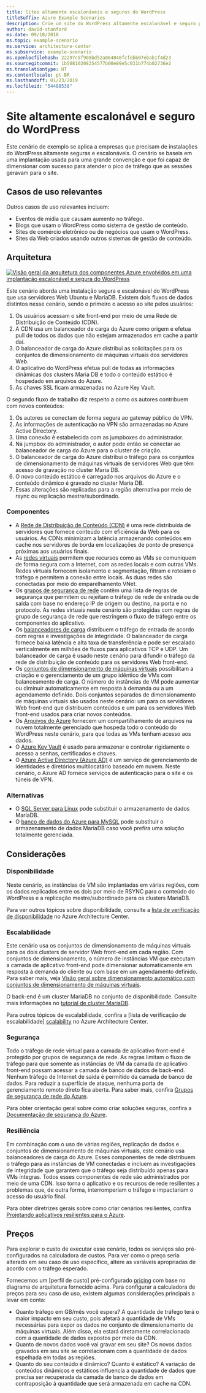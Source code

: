 ```yaml
---
title: Sites altamente escalonáveis e seguros do WordPress
titleSuffix: Azure Example Scenarios
description: Crie um site do WordPress altamente escalonável e seguro para eventos de mídia.
author: david-stanford
ms.date: 09/18/2018
ms.topic: example-scenario
ms.service: architecture-center
ms.subservice: example-scenario
ms.openlocfilehash: 22297c5f908bd52a064048fcfebb07ebab1f4d23
ms.sourcegitcommit: 1b50810208354577b00e89e5c031b774b02736e2
ms.translationtype: HT
ms.contentlocale: pt-BR
ms.lasthandoff: 01/23/2019
ms.locfileid: "54488538"
---
```

# <a name="highly-scalable-and-secure-wordpress-website"></a>Site altamente escalonável e seguro do WordPress

Este cenário de exemplo se aplica a empresas que precisam de instalações do WordPress altamente seguras e escalonáveis. O cenário se baseia em uma implantação usada para uma grande convenção e que foi capaz de dimensionar com sucesso para atender o pico de tráfego que as sessões geravam para o site.

## <a name="relevant-use-cases"></a>Casos de uso relevantes

Outros casos de uso relevantes incluem:

- Eventos de mídia que causam aumento no tráfego.
- Blogs que usam o WordPress como sistema de gestão de conteúdo.
- Sites de comércio eletrônico ou de negócios que usam o WordPress.
- Sites da Web criados usando outros sistemas de gestão de conteúdo.

## <a name="architecture"></a>Arquitetura

[![Visão geral da arquitetura dos componentes Azure envolvidos em uma implantação escalonável e segura do WordPress](media/secure-scalable-wordpress.png)](media/secure-scalable-wordpress.png#lightbox)

Este cenário aborda uma instalação segura e escalonável do WordPress que usa servidores Web Ubuntu e MariaDB. Existem dois fluxos de dados distintos nesse cenário, sendo o primeiro o acesso ao site pelos usuários:

1. Os usuários acessam o site front-end por meio de uma Rede de Distribuição de Conteúdo (CDN).
2. A CDN usa um balanceador de carga do Azure como origem e efetua pull de todos os dados que não estejam armazenados em cache a partir daí.
3. O balanceador de carga do Azure distribui as solicitações para os conjuntos de dimensionamento de máquinas virtuais dos servidores Web.
4. O aplicativo do WordPress efetua pull de todas as informações dinâmicas dos clusters Maria DB e todo o conteúdo estático é hospedado em arquivos do Azure.
5. As chaves SSL ficam armazenadas no Azure Key Vault.

O segundo fluxo de trabalho diz respeito a como os autores contribuem com novos conteúdos:

1. Os autores se conectam de forma segura ao gateway público de VPN.
2. As informações de autenticação na VPN são armazenadas no Azure Active Directory.
3. Uma conexão é estabelecida com as jumpboxes do administrador.
4. Na jumpbox do administrador, o autor pode então se conectar ao balanceador de carga do Azure para o cluster de criação.
5. O balanceador de carga do Azure distribui o tráfego para os conjuntos de dimensionamento de máquinas virtuais de servidores Web que têm acesso de gravação no cluster Maria DB.
6. O novo conteúdo estático é carregado nos arquivos do Azure e o conteúdo dinâmico é gravado no cluster Maria DB.
7. Essas alterações são replicadas para a região alternativa por meio de rsync ou replicação mestre/subordinado.

### <a name="components"></a>Componentes

- A [Rede de Distribuição de Conteúdo (CDN)](/azure/cdn/cdn-overview) é uma rede distribuída de servidores que fornece conteúdo com eficiência da Web para os usuários. As CDNs minimizam a latência armazenando conteúdos em cache nos servidores de borda em localizações de ponto de presença próximas aos usuários finais.
- As [redes virtuais](/azure/virtual-network/virtual-networks-overview) permitem que recursos como as VMs se comuniquem de forma segura com a Internet, com as redes locais e com outras VMs. Redes virtuais fornecem isolamento e segmentação, filtram e roteiam o tráfego e permitem a conexão entre locais. As duas redes são conectadas por meio do emparelhamento VNet.
- Os [grupos de segurança de rede](/azure/virtual-network/security-overview) contêm uma lista de regras de segurança que permitem ou rejeitam o tráfego de rede de entrada ou de saída com base no endereço IP de origem ou destino, na porta e no protocolo. As redes virtuais neste cenário são protegidas com regras de grupo de segurança de rede que restringem o fluxo de tráfego entre os componentes do aplicativo.
- Os [balanceadores de carga](/azure/load-balancer/load-balancer-overview) distribuem o tráfego de entrada de acordo com regras e investigações de integridade. O balanceador de carga fornece baixa latência e alta taxa de transferência e pode ser escalado verticalmente em milhões de fluxos para aplicativos TCP e UDP. Um balanceador de carga é usado neste cenário para difundir o tráfego da rede de distribuição de conteúdo para os servidores Web front-end.
- Os [conjuntos de dimensionamento de máquinas virtuais][docs-vmss] possibilitam a criação e o gerenciamento de um grupo idêntico de VMs com balanceamento de carga. O número de instâncias de VM pode aumentar ou diminuir automaticamente em resposta à demanda ou a um agendamento definido. Dois conjuntos separados de dimensionamento de máquinas virtuais são usados neste cenário: um para os servidores Web front-end que distribuem conteúdos e um para os servidores Web front-end usados para criar novos conteúdos.
- Os [Arquivos do Azure](/azure/storage/files/storage-files-introduction) fornecem um compartilhamento de arquivos na nuvem totalmente gerenciado que hospeda todo o conteúdo do WordPress neste cenário, para que todas as VMs tenham acesso aos dados.
- O [Azure Key Vault](/azure/key-vault/key-vault-overview) é usado para armazenar e controlar rigidamente o acesso a senhas, certificados e chaves.
- O [Azure Active Directory (Azure AD)](/azure/active-directory/fundamentals/active-directory-whatis) é um serviço de gerenciamento de identidades e diretórios multilocatário baseado em nuvem. Neste cenário, o Azure AD fornece serviços de autenticação para o site e os túneis de VPN.

### <a name="alternatives"></a>Alternativas

- O [SQL Server para Linux](/azure/virtual-machines/linux/sql/sql-server-linux-virtual-machines-overview) pode substituir o armazenamento de dados MariaDB.
- O [banco de dados do Azure para MySQL](/azure/mysql/overview) pode substituir o armazenamento de dados MariaDB caso você prefira uma solução totalmente gerenciada.

## <a name="considerations"></a>Considerações

### <a name="availability"></a>Disponibilidade

Neste cenário, as instâncias de VM são implantadas em várias regiões, com os dados replicados entre os dois por meio de RSYNC para o conteúdo do WordPress e a replicação mestre/subordinado para os clusters MariaDB.

Para ver outros tópicos sobre disponibilidade, consulte a [lista de verificação de disponibilidade][availability] no Azure Architecture Center.

### <a name="scalability"></a>Escalabilidade

Este cenário usa os conjuntos de dimensionamento de máquinas virtuais para os dois clusters de servidor Web front-end em cada região. Com conjuntos de dimensionamento, o número de instâncias VM que executam a camada de aplicativo front-end pode dimensionar automaticamente em resposta à demanda do cliente ou com base em um agendamento definido. Para saber mais, veja [Visão geral sobre dimensionamento automático com conjuntos de dimensionamento de máquinas virtuais][docs-vmss-autoscale].

O back-end é um cluster MariaDB no conjunto de disponibilidade. Consulte mais informações no [tutorial de cluster MariaDB][mariadb-tutorial].

Para outros tópicos de escalabilidade, confira a [lista de verificação de escalabilidade] [ scalability] no Azure Architecture Center.

### <a name="security"></a>Segurança

Todo o tráfego de rede virtual para a camada de aplicativo front-end é protegido por grupos de segurança de rede. As regras limitam o fluxo de tráfego para que somente as instâncias de VM da camada de aplicativo front-end possam acessar a camada de banco de dados de back-end. Nenhum tráfego de Internet de saída é permitido da camada de banco de dados. Para reduzir a superfície de ataque, nenhuma porta de gerenciamento remoto direto fica aberta. Para saber mais, confira [Grupos de segurança de rede do Azure][docs-nsg].

Para obter orientação geral sobre como criar soluções seguras, confira a [Documentação de segurança do Azure][security].

### <a name="resiliency"></a>Resiliência

Em combinação com o uso de várias regiões, replicação de dados e conjuntos de dimensionamento de máquinas virtuais, este cenário usa balanceadores de carga do Azure. Esses componentes de rede distribuem o tráfego para as instâncias de VM conectadas e incluem as investigações de integridade que garantem que o tráfego seja distribuído apenas para VMs íntegras. Todos esses componentes de rede são administrados por meio de uma CDN. Isso torna o aplicativo e os recursos de rede resilientes a problemas que, de outra forma, interromperiam o tráfego e impactariam o acesso do usuário final.

Para obter diretrizes gerais sobre como criar cenários resilientes, confira [Projetando aplicativos resilientes para o Azure][resiliency].

## <a name="pricing"></a>Preços

Para explorar o custo de executar esse cenário, todos os serviços são pré-configurados na calculadora de custos. Para ver como o preço seria alterado em seu caso de uso específico, altere as variáveis apropriadas de acordo com o tráfego esperado.

Fornecemos um [perfil de custo] pré-configurado [pricing] com base no diagrama de arquitetura fornecido acima. Para configurar a calculadora de preços para seu caso de uso, existem algumas considerações principais a levar em conta:

- Quanto tráfego em GB/mês você espera? A quantidade de tráfego terá o maior impacto em seu custo, pois afetará a quantidade de VMs necessárias para expor os dados no conjunto de dimensionamento de máquinas virtuais. Além disso, ela estará diretamente correlacionada com a quantidade de dados expostos por meio da CDN.
- Quanto de novos dados você vai gravar em seu site? Os novos dados gravados em seu site se correlacionam com a quantidade de dados espelhada em todas as regiões.
- Quanto do seu conteúdo é dinâmico? Quanto é estático? A variação de conteúdos dinâmicos e estáticos influencia a quantidade de dados que precisa ser recuperada da camada de banco de dados em contraposição à quantidade que será armazenada em cache na CDN.

<!-- links -->
[architecture]: ./media/architecture-secure-scalable-wordpress.png
[mariadb-tutorial]: /azure/virtual-machines/linux/classic/mariadb-mysql-cluster
[docs-vmss]: /azure/virtual-machine-scale-sets/overview
[docs-vmss-autoscale]: /azure/virtual-machine-scale-sets/virtual-machine-scale-sets-autoscale-overview
[docs-nsg]: /azure/virtual-network/security-overview
[security]: /azure/security/
[availability]: ../../checklist/availability.md
[resiliency]: /azure/architecture/resiliency/
[scalability]: /azure/architecture/checklist/scalability
[pricing]: https://azure.com/e/a8c4809dab444c1ca4870c489fbb196b
